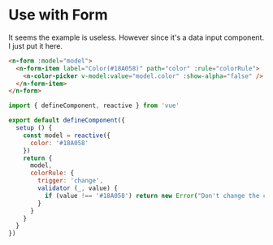 # Use with Form

It seems the example is useless. However since it's a data input component. I just put it here.

```html
<n-form :model="model">
  <n-form-item label="Color(#18A058)" path="color" :rule="colorRule">
    <n-color-picker v-model:value="model.color" :show-alpha="false" />
  </n-form-item>
</n-form>
```

```js
import { defineComponent, reactive } from 'vue'

export default defineComponent({
  setup () {
    const model = reactive({
      color: '#18A058'
    })
    return {
      model,
      colorRule: {
        trigger: 'change',
        validator (_, value) {
          if (value !== '#18A058') return new Error("Don't change the color")
        }
      }
    }
  }
})
```
